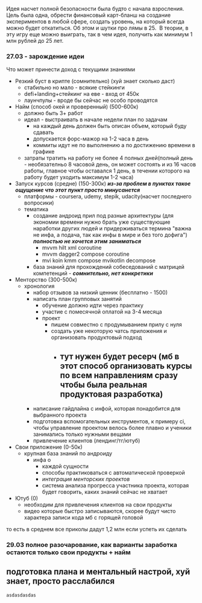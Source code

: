 Идея насчет полной безопасности была будто с начала взросления. Цель была одна, обрести финансовый карт-бланш на создание экспериментов в любой сфере, создать уровень, на который всегда можно будет откатиться. Об этом и шутки про лямы в 25.  В теории, в эту игру еще можно выиграть, так в чем идея, получить как минимум 1 млн рублей до 25 лет.  
  
### 27.03 - зарождение идеи 

Что может принести доход с текущими знаниями

- Резкий буст в крипте (сомнительно) (хуй знает сколько даст)
	- стабильно но мало - всякие стейкинги
	- defi+landing+стейкинг на еве - вход от 450к
	- лаунчпулы - вроде бы сейчас не особо проводятся
- Найм (способ окей и проверенный) (500-600к)
	- должно быть 3+ работ
	- идеал - выстраивать в начале недели план по задачам
		- на каждый день должен быть описан объем, который буду сдавать
		- допускается форс-мажор на 1-2 часа в день
		- коммиты идут не по выполнению а по достижению времени в графике
	- затраты тратить на работу не более 4 полных дней(полный день - необязателньо 8 часовой день, он может состоять и из 16 часов работы, главное чтобы оставался 1 день, в течении которого на работу будет уходить максимум 1-2 часа)
- Запуск курсов (средне) (150-300к) ***из-за проблем в пунктах такое ощущение что этот пункт просто минусанется***
	- платформы - coursera, udemy, stepik, udacity(насчет последнего вопросики)
	- тематика
		- создание андроид прил под разные архитектуры (для экономии времени нужно брать уже существующие наработки других людей и придерживаться термина "важна не инфа, а подача, так как инфы в мире и без того дофига") ***полностью не хочется этим заниматься***
			- mvvm hilt xml coroutine
			- mvvm dagger2 compose coroutine
			- mvi koin kmm compose mvikotlin decompose
		- база знаний для прохождений собеседований с матрицей компетенций - ***сомнительно, нет конкретики***
- Менторство (300-500к)
	- хронология 
		- набор отзывов за низкий ценник (бесплатно - 1500)
		- написать план групповых занятий
			- обучение должно идти через практику
			- участие с помесячной оплатой на 3-4 месяца
			- проект
				- пишем совместно с продумыванием прилу с нуля
				- создать уже некоторую чатсь приложения и организовать продуктовый подход 
					- ## тут нужен будет ресерч (мб в этот способ организовать курсы по всем направлениям сразу чтобы была реальная продуктовая разработка)
		- написание гайдлайна с инфой, которая понадобится для выбранного проекта
		- подготовка вспомогательных инструментов, к примеру ci, чтобы управление проектом велось более плавно и ученики занимались только нужными вещами
		- привлечение клиентов (лендинг/тг/ютуб)
- Свои приложение (0-50к)
	- крупная база знаний по андроиду
		- инфа о
			- каждой сущности
			- способы практиковаться с автоматической проверкой
			- *интеграция менторских проектов*
			- система анализа прогресса участника проекта, которая будет говорить, каких знаний сейчас не хватает
- Ютуб (0)
	- необходим для привлечения клиентов на свои продукты
	- видео которые быстро записываются, скорее будут чисто характера записи кода мб с горящей головой

то есть в среднем все приколы дадут 1,2 млн если успеть их сделать


### 29.03 полное разочарование, как варианты заработка остаются только свои продукты + найм

## подготовка плана и ментальный настрой, хуй знает, просто расслабился

`asdasdasdas`




